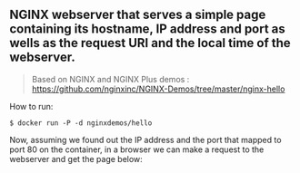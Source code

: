 NGINX webserver that serves a simple page containing its hostname, IP address and port as wells as the request URI and the local time of the webserver.
---

> Based on NGINX and NGINX Plus demos : https://github.com/nginxinc/NGINX-Demos/tree/master/nginx-hello

How to run:
```
$ docker run -P -d nginxdemos/hello
```

Now, assuming we found out the IP address and the port that mapped to port 80 on the container, in a browser we can make a request to the webserver and get the page below:
